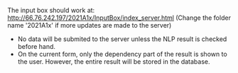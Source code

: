 The input box should work at:
http://66.76.242.197/2021A1x/InputBox/index_server.html
(Change the folder name '2021A1x' if more updates are made to the server)

- No data will be submited to the server unless the NLP result is checked before hand.
- On the current form, only the dependency part of the result is shown to the user. However, the entire result will be stored in the database.
